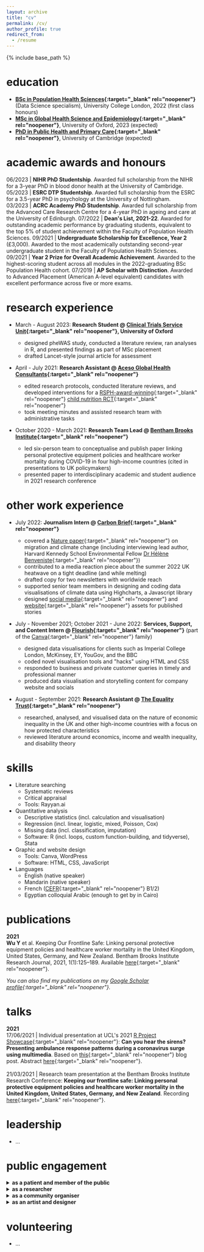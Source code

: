 ```yaml
---
layout: archive
title: "cv"
permalink: /cv/
author_profile: true
redirect_from:
  - /resume
---
```


{% include base_path %}

education
======
* **[BSc in Population Health Sciences](https://www.ucl.ac.uk/prospective-students/undergraduate/degrees/population-health-sciences-bsc){:target="_blank" rel="noopener"}** (Data Science specialism), University College London, 2022 (first class honours)
* **[MSc in Global Health Science and Epidemiology](https://www.ox.ac.uk/admissions/graduate/courses/msc-global-health-science-and-epidemiology){:target="_blank" rel="noopener"}**, University of Oxford, 2023 (expected)
* **[PhD in Public Health and Primary Care](https://www.postgraduate.study.cam.ac.uk/courses/directory/cvphpdhpc){:target="_blank" rel="noopener"}**, University of Cambridge (expected)

academic awards and honours
======
06/2023 | **NIHR PhD Studentship**. Awarded full scholarship from the NIHR for a 3-year PhD in blood donor health at the University of Cambridge.<br>
05/2023 | **ESRC DTP Studentship**. Awarded full scholarship from the ESRC for a 3.5-year PhD in psychology at the University of Nottingham.<br>
03/2023 | **ACRC Academy PhD Studentship**. Awarded full scholarship from the Advanced Care Research Centre for a 4-year PhD in ageing and care at the University of Edinburgh.
07/2022 | **Dean's List, 2021-22**. Awarded for outstanding academic performance by graduating students, equivalent to the top 5% of student achievement within the Faculty of Population Health Sciences.
09/2021 | **Undergraduate Scholarship for Excellence, Year 2** (£3,000). Awarded to the most academically outstanding second-year undergraduate student in the Faculty of Population Health Sciences.<br>
09/2021 | **Year 2 Prize for Overall Academic Achievement**. Awarded to the highest-scoring student across all modules in the 2022-graduating BSc Population Health cohort.
07/2019 | **AP Scholar with Distinction**. Awarded to Advanced Placement (American A-level equivalent) candidates with excellent performance across five or more exams.

research experience
======
* March - August 2023: **Research Student @ [Clinical Trials Service Unit](https://www.ctsu.ox.ac.uk/){:target="_blank" rel="noopener"}, University of Oxford**
  * designed pheWAS study, conducted a literature review, ran analyses in R, and presented findings as part of MSc placement
  * drafted Lancet-style journal article for assessment

* April - July 2021: **Research Assistant @ [Aceso Global Health Consultants](https://www.acesoghc.com/){:target="_blank" rel="noopener"}**
  * edited research protocols, conducted literature reviews, and developed interventions for a [RSPH-award-winning](https://www.arc-nt.nihr.ac.uk/news-and-events/2021/september/community-led-neon-programme-wins-rsph-award/){:target="_blank" rel="noopener"} [child nutrition RCT](https://www.acesoghc.com/neon){:target="_blank" rel="noopener"}
  * took meeting minutes and assisted research team with administrative tasks

* October 2020 - March 2021: **Research Team Lead @ [Bentham Brooks Institute](https://benthambrooks.wixsite.com/home){:target="_blank" rel="noopener"}**
  * led six-person team to conceptualise and publish paper linking personal protective equipment policies and healthcare worker mortality during COVID-19 in four high-income countries (cited in presentations to UK policymakers)
  * presented paper to interdisciplinary academic and student audience in 2021 research conference

other work experience
======
* July 2022: **Journalism Intern @ [Carbon Brief](https://www.carbonbrief.org/){:target="_blank" rel="noopener"}**
  * covered a [Nature paper](https://www.nature.com/articles/s41558-022-01401-w){:target="_blank" rel="noopener"} on migration and climate change (including interviewing lead author, Harvard Kennedy School Environmental Fellow [Dr Hélène Benveniste](https://www.helenebenveniste.com/){:target="_blank" rel="noopener"})
  * contributed to a media reaction piece about the summer 2022 UK heatwave on a tight deadline (and while melting)
  * drafted copy for two newsletters with worldwide reach
  * supported senior team members in designing and coding data visualisations of climate data using Highcharts, a Javascript library
  * designed [social media](https://www.instagram.com/p/CgcTxxkqcr2/?img_index=1){:target="_blank" rel="noopener"} and [website](https://www.carbonbrief.org/climate-change-will-make-it-harder-for-worlds-poorest-to-migrate-study-says/){:target="_blank" rel="noopener"} assets for published stories
 
* July - November 2021; October 2021 - June 2022: **Services, Support, and Content Intern @ [Flourish](https://flourish.studio/){:target="_blank" rel="noopener"}** (part of the [Canva](https://www.canva.com/){:target="_blank" rel="noopener"} family)
  * designed data visualisations for clients such as Imperial College London, McKinsey, EY, YouGov, and the BBC
  * coded novel visualisation tools and "hacks" using HTML and CSS
  * responded to business and private customer queries in timely and professional manner
  * produced data visualisation and storytelling content for company website and socials
 
* August - September 2021: **Research Assistant @ [The Equality Trust](https://equalitytrust.org.uk/){:target="_blank" rel="noopener"}**
  * researched, analysed, and visualised data on the nature of economic inequality in the UK and other high-income countries with a focus on how protected characteristics
  * reviewed literature around economics, income and wealth inequality, and disability theory

skills
======
* Literature searching
  * Systematic reviews
  * Critical appraisal
  * Tools: Rayyan.ai
* Quantitative analysis
  * Descriptive statistics (incl. calculation and visualisation)
  * Regression (incl. linear, logistic, mixed, Poisson, Cox)
  * Missing data (incl. classification, imputation)
  * Software: R (incl. loops, custom function-building, and tidyverse), Stata
* Graphic and website design
  * Tools: Canva, WordPress
  * Software: HTML, CSS, JavaScript 
* Languages
  * English (native speaker)
  * Mandarin (native speaker)
  * French ([CEFR](https://www.coe.int/en/web/common-european-framework-reference-languages/table-1-cefr-3.3-common-reference-levels-global-scale){:target="_blank" rel="noopener"} B1/2)
  * Egyptian colloquial Arabic (enough to get by in Cairo)

publications
======
**2021**<br>
<b>Wu Y</b> et al. Keeping Our Frontline Safe: Linking personal protective equipment policies and healthcare worker mortality in the United Kingdom, United States, Germany, and New Zealand. Bentham Brooks Institute Research Journal, 2021, 1(1):125–189. Available [here](https://issuu.com/ucleuropeanhorizons/docs/final_bbi_global_health__new__1){:target="_blank" rel="noopener"}.

*You can also find my publications on my [Google Scholar profile](https://scholar.google.co.uk/citations?user=BfQsB3gAAAAJ&hl=en){:target="_blank" rel="noopener"}.*
  
talks
======
**2021**<br>
17/06/2021 | Individual presentation at UCL's 2021 [R Project Showcase](https://www.ucl.ac.uk/research/domains/eresearch/developing-technical-skills-good-practice-careers/develop-better-research-software-0#Research){:target="_blank" rel="noopener"}: **Can you hear the sirens? Presenting ambulance response patterns during a coronavirus surge using multimedia**. Based on [this](https://wmjlwuh.medium.com/can-you-hear-the-sirens-61fe05efb1eb){:target="_blank" rel="noopener"} blog post. Abstract [here](https://www.ellenwebborn.com/pdf/Abstracts_v03.pdf){:target="_blank" rel="noopener"}. 
<br><br>
21/03/2021 | Research team presentation at the Bentham Brooks Institute Research Conference: **Keeping our frontline safe: Linking personal protective equipment policies and healthcare worker mortality in the United Kingdom, United States, Germany, and New Zealand**. Recording [here](https://www.youtube.com/watch?v=Gw9sNWdPD4E){:target="_blank" rel="noopener"}. 
  
leadership
======
* ...

public engagement
======
<details>
    <summary><b>as a patient and member of the public</b></summary>
    <p>SAUK, PPIE, arts council england, CG Scolio, BTRU + other studies</p>
</details>
<details>
    <summary><b>as a researcher</b></summary>
    <p>WordSmith, emBRACE</p>
</details>
<details>
    <summary><b>as a community organiser</b></summary>
    <p>Blossoming Wards</p>
</details>
<details>
    <summary><b>as an artist and designer</b></summary>
    <p>MSDUK, P4PPE</p>
</details>

volunteering
======
* ...


